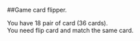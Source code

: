 ##Game card flipper.

You have 18 pair of card (36 cards).  
You need flip card and match the same card.
